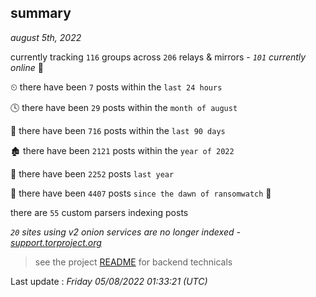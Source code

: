 
## summary
_august 5th, 2022_

currently tracking `116` groups across `206` relays & mirrors - _`101` currently online_ 📡

⏲ there have been `7` posts within the `last 24 hours`

🕓 there have been `29` posts within the `month of august`

📅 there have been `716` posts within the `last 90 days`

🏚 there have been `2121` posts within the `year of 2022`

🚀 there have been `2252` posts `last year`

🦕 there have been `4407` posts `since the dawn of ransomwatch` 🐣

there are `55` custom parsers indexing posts

_`20` sites using v2 onion services are no longer indexed - [support.torproject.org](https://support.torproject.org/onionservices/v2-deprecation/)_

> see the project [README](https://github.com/jmousqueton/ransomwatch#readme) for backend technicals



Last update : _Friday 05/08/2022 01:33:21 (UTC)_

